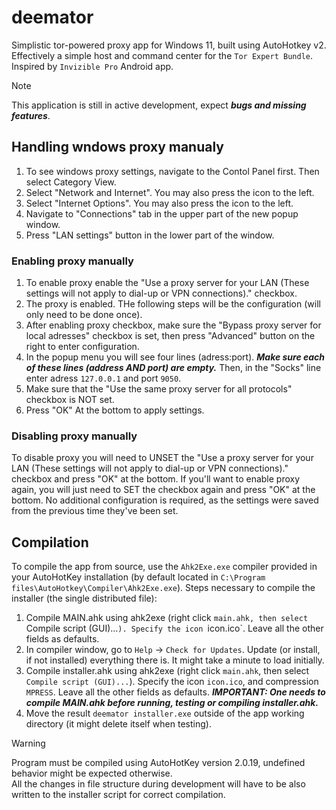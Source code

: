 # **deemator**
Simplistic tor-powered proxy app for Windows 11, built using AutoHotkey v2.  
Effectively a simple host and command center for the `Tor Expert Bundle`.  
Inspired by `Invizible Pro` Android app.
> [!NOTE]
> This application is still in active development, expect ***bugs and missing features***.
## Handling wndows proxy manualy
1. To see windows proxy settings, navigate to the Contol Panel first. Then select Category View.
2. Select "Network and Internet". You may also press the icon to the left.
3. Select "Internet Options". You may also press the icon to the left.
4. Navigate to "Connections" tab in the upper part of the new popup window.
5. Press "LAN settings" button in the lower part of the window.
### Enabling proxy manually
1. To enable proxy enable the "Use a proxy server for your LAN (These settings will not apply to dial-up or VPN connections)." checkbox.
2. The proxy is enabled. THe following steps will be the configuration (will only need to be done once).
3. After enabling proxy checkbox, make sure the "Bypass proxy server for local adresses" checkbox is set, then press "Advanced" button on the right to enter configuration.
4. In the popup menu you will see four lines (adress:port). ***Make sure each of these lines (address AND port) are empty.*** Then, in the "Socks" line enter adress `127.0.0.1` and port `9050`.
5. Make sure that the "Use the same proxy server for all protocols" checkbox is NOT set.
6. Press "OK" At the bottom to apply settings.
### Disabling proxy manually
To disable proxy you will need to UNSET the "Use a proxy server for your LAN (These settings will not apply to dial-up or VPN connections)." checkbox and press "OK" at the bottom. If you'll want to enable proxy again, you will just need to SET the checkbox again and press "OK" at the bottom. No additional configuration is required, as the settings were saved from the previous time they've been set.
## Compilation
To compile the app from source, use the `Ahk2Exe.exe` compiler provided in your AutoHotKey installation (by default located in `C:\Program files\AutoHotkey\Compiler\Ahk2Exe.exe`).
Steps necessary to compile the installer (the single distributed file):
1. Compile MAIN.ahk using ahk2exe (right click `main.ahk, then select `Compile script (GUI)...`). Specify the icon `icon.ico`. Leave all the other fields as defaults.
2. In compiler window, go to `Help` -> `Check for Updates`. Update (or install, if not installed) everything there is. It might take a minute to load initially.
3. Compile installer.ahk using ahk2exe (right click `main.ahk`, then select `Compile script (GUI)...`). Specify the icon `icon.ico`, and compression `MPRESS`. Leave all the other fields as defaults. ***IMPORTANT: One needs to compile MAIN.ahk before running, testing or compiling installer.ahk.***
4. Move the result `deemator installer.exe` outside of the app working directory (it might delete itself when testing).

> [!WARNING]
> Program must be compiled using AutoHotKey version 2.0.19, undefined behavior might be expected otherwise.  
> All the changes in file structure during development will have to be also written to the installer script for correct compilation.
